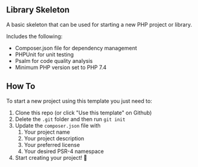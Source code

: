 ## Library Skeleton

A basic skeleton that can be used for starting a new PHP project or library.

Includes the following:

- Composer.json file for dependency management
- PHPUnit for unit testing
- Psalm for code quality analysis
- Minimum PHP version set to PHP 7.4

## How To

To start a new project using this template you just need to:

1. Clone this repo (or click "Use this template" on Github)
2. Delete the `.git` folder and then run `git init`
3. Update the `composer.json` file with
    1. Your project name
    2. Your project description
    3. Your preferred license
    4. Your desired PSR-4 namespace
4. Start creating your project! 🎉

